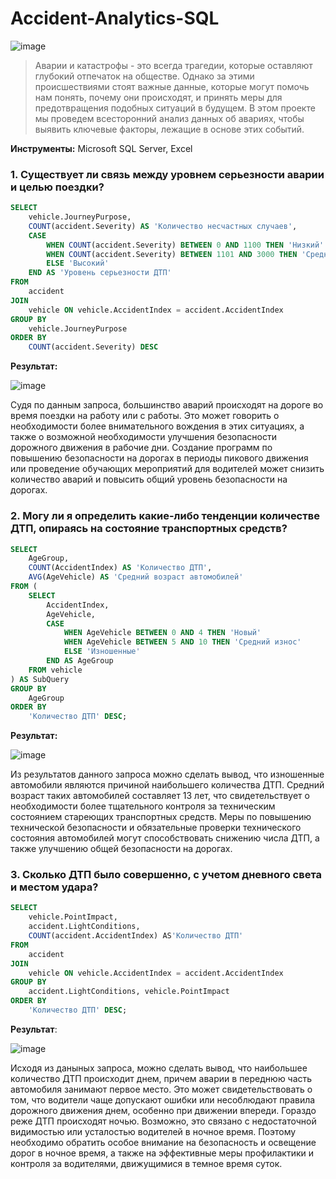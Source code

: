 # Accident-Analytics-SQL

![image](https://github.com/rezzstra/Accident-Analytics-SQL/assets/142921009/d406ac8a-3f98-402a-b8cf-303777a5d9ed)


> Аварии и катастрофы - это всегда трагедии, которые оставляют глубокий отпечаток на обществе. Однако за этими происшествиями стоят важные данные, которые могут помочь нам понять, почему они происходят, и принять меры для предотвращения подобных ситуаций в будущем. В этом проекте мы проведем всесторонний анализ данных об авариях, чтобы выявить ключевые факторы, лежащие в основе этих событий.

**Инструменты:** Microsoft SQL Server, Excel

### 1. Существует ли связь между уровнем серьезности аварии и целью поездки?

```SQL
SELECT
	vehicle.JourneyPurpose,
	COUNT(accident.Severity) AS 'Количество несчастных случаев',
	CASE
		WHEN COUNT(accident.Severity) BETWEEN 0 AND 1100 THEN 'Низкий'
		WHEN COUNT(accident.Severity) BETWEEN 1101 AND 3000 THEN 'Средний'
		ELSE 'Высокий'
	END AS 'Уровень серьезности ДТП'
FROM 
	accident 
JOIN 
	vehicle ON vehicle.AccidentIndex = accident.AccidentIndex
GROUP BY 
	vehicle.JourneyPurpose
ORDER BY 
	COUNT(accident.Severity) DESC
```

**Результат:** 


![image](https://github.com/rezzstra/Accident-Analytics-SQL/assets/142921009/63b37501-0b1f-4e52-8b70-dc6c38c50a4a)

Судя по данным запроса, большинство аварий происходят на дороге во время поездки на работу или с работы. Это может говорить о необходимости более внимательного вождения в этих ситуациях, а также о возможной необходимости улучшения безопасности дорожного движения в рабочие дни. Создание программ по повышению безопасности на дорогах в периоды пикового движения или проведение обучающих мероприятий для водителей может снизить количество аварий и повысить общий уровень безопасности на дорогах.

### 2. Могу ли я определить какие-либо тенденции количестве ДТП, опираясь на состояние транспортных средств?

```SQL
SELECT 
	AgeGroup,
	COUNT(AccidentIndex) AS 'Количество ДТП',
	AVG(AgeVehicle) AS 'Средний возраст автомобилей'
FROM (
	SELECT
		AccidentIndex,
		AgeVehicle,
		CASE
			WHEN AgeVehicle BETWEEN 0 AND 4 THEN 'Новый'
			WHEN AgeVehicle BETWEEN 5 AND 10 THEN 'Средний износ'
			ELSE 'Изношенные'
		END AS AgeGroup
	FROM vehicle
) AS SubQuery
GROUP BY 
	AgeGroup
ORDER BY
	'Количество ДТП' DESC;
```

**Результат:** 


![image](https://github.com/rezzstra/Accident-Analytics-SQL/assets/142921009/3ba7f3b3-0d9b-404c-8d57-835c7b9b7606)

Из результатов данного запроса можно сделать вывод, что изношенные автомобили являются причиной наибольшего количества ДТП. Средний возраст таких автомобилей составляет 13 лет, что свидетельствует о необходимости более тщательного контроля за техническим состоянием стареющих транспортных средств. Меры по повышению технической безопасности и обязательные проверки технического состояния автомобилей могут способствовать снижению числа ДТП, а также улучшению общей безопасности на дорогах.

### 3. Сколько ДТП было совершенно, с учетом дневного света и местом удара? 

```SQL
SELECT
	vehicle.PointImpact,
	accident.LightConditions,
	COUNT(accident.AccidentIndex) AS'Количество ДТП'
FROM 
	accident 
JOIN 
	vehicle ON vehicle.AccidentIndex = accident.AccidentIndex
GROUP BY 
	accident.LightConditions, vehicle.PointImpact
ORDER BY 
	'Количество ДТП' DESC;
```
**Результат**: 


![image](https://github.com/rezzstra/Accident-Analytics-SQL/assets/142921009/c98f9403-4901-4ec3-982c-97beddebb1bd)


Исходя из даныных запроса, можно сделать вывод, что наибольшее количество ДТП происходит днем, причем аварии в переднюю часть автомобиля занимают первое место. Это может свидетельствовать о том, что водители чаще допускают ошибки или несоблюдают правила дорожного движения днем, особенно при движении впереди. Гораздо реже ДТП происходят ночью. Возможно, это связано с недостаточной видимостью или усталостью водителей в ночное время. Поэтому необходимо обратить особое внимание на безопасность и освещение дорог в ночное время, а также на эффективные меры профилактики и контроля за водителями, движущимися в темное время суток.
